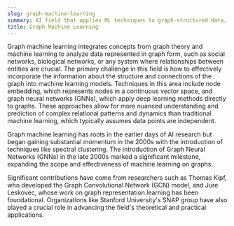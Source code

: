 ```yaml
---
slug: graph-machine-learning
summary: AI field that applies ML techniques to graph-structured data, enabling the analysis and prediction of relationships and behaviors among interconnected nodes.
title: Graph Machine Learning
---
```


Graph machine learning integrates concepts from graph theory and machine learning to analyze data represented in graph form, such as social networks, biological networks, or any system where relationships between entities are crucial. The primary challenge in this field is how to effectively incorporate the information about the structure and connections of the graph into machine learning models. Techniques in this area include node embedding, which represents nodes in a continuous vector space, and graph neural networks (GNNs), which apply deep learning methods directly to graphs. These approaches allow for more nuanced understanding and prediction of complex relational patterns and dynamics than traditional machine learning, which typically assumes data points are independent.

Graph machine learning has roots in the earlier days of AI research but began gaining substantial momentum in the 2000s with the introduction of techniques like spectral clustering. The introduction of Graph Neural Networks (GNNs) in the late 2000s marked a significant milestone, expanding the scope and effectiveness of machine learning on graphs.

Significant contributions have come from researchers such as Thomas Kipf, who developed the Graph Convolutional Network (GCN) model, and Jure Leskovec, whose work on graph representation learning has been foundational. Organizations like Stanford University's SNAP group have also played a crucial role in advancing the field's theoretical and practical applications.
